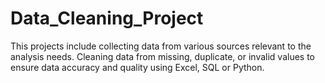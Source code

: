 # Data_Cleaning_Project
This projects include collecting data from various sources relevant to the analysis needs. Cleaning data from missing, duplicate, or invalid values to ensure data accuracy and quality using Excel, SQL or Python.
